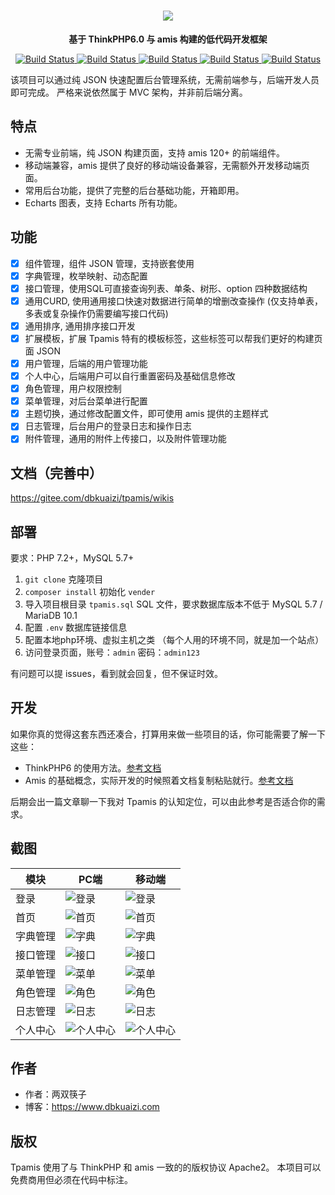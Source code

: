   <h1 align="center">
    <img src="./images/tpamis_logo.png" align="center">
  </h1>
  <p align="center">
    <b>基于 ThinkPHP6.0 与 amis 构建的低代码开发框架</b>
  </p> 
<p align="center">
 <a href="#">
    <img src="https://img.shields.io/badge/PHP-7.2%2B-blue" alt="Build Status">
 </a>
 <a href="#">
    <img src="https://img.shields.io/badge/MySQL-5.7%2B-orange" alt="Build Status">
 </a>
 <a href="#">
    <img src="https://img.shields.io/badge/ThinkPHP-6.0.12-green.svg" alt="Build Status">
 </a>
 <a href="#">
    <img src="https://img.shields.io/badge/AMIS-1.8.0-blue.svg" alt="Build Status">
 </a>
 <a href="#">
 <img src="https://img.shields.io/badge/license-Apache--2.0-red" alt="Build Status">
 </a>
</p>

该项目可以通过纯 JSON 快速配置后台管理系统，无需前端参与，后端开发人员即可完成。
严格来说依然属于 MVC 架构，并非前后端分离。

## 特点
- 无需专业前端，纯 JSON 构建页面，支持 amis 120+ 的前端组件。
- 移动端兼容，amis 提供了良好的移动端设备兼容，无需额外开发移动端页面。
- 常用后台功能，提供了完整的后台基础功能，开箱即用。
- Echarts 图表，支持 Echarts 所有功能。

## 功能
- [x] 组件管理，组件 JSON 管理，支持嵌套使用
- [x] 字典管理，枚举映射、动态配置
- [x] 接口管理，使用SQL可直接查询列表、单条、树形、option 四种数据结构
- [x] 通用CURD, 使用通用接口快速对数据进行简单的增删改查操作 (仅支持单表，多表或复杂操作仍需要编写接口代码)
- [x] 通用排序, 通用排序接口开发
- [x] 扩展模板，扩展 Tpamis 特有的模板标签，这些标签可以帮我们更好的构建页面 JSON
- [x] 用户管理，后端的用户管理功能
- [x] 个人中心，后端用户可以自行重置密码及基础信息修改
- [x] 角色管理，用户权限控制
- [x] 菜单管理，对后台菜单进行配置
- [x] 主题切换，通过修改配置文件，即可使用 amis 提供的主题样式
- [x] 日志管理，后台用户的登录日志和操作日志
- [x] 附件管理，通用的附件上传接口，以及附件管理功能

## 文档（完善中）
https://gitee.com/dbkuaizi/tpamis/wikis

## 部署

要求：PHP 7.2+，MySQL 5.7+

1. `git clone` 克隆项目
2. `composer install` 初始化 `vender`
3. 导入项目根目录 `tpamis.sql` SQL 文件，要求数据库版本不低于 MySQL 5.7 / MariaDB 10.1
4. 配置 `.env` 数据库链接信息
5. 配置本地php环境、虚拟主机之类 （每个人用的环境不同，就是加一个站点）
6. 访问登录页面，账号：`admin` 密码：`admin123`

有问题可以提 issues，看到就会回复，但不保证时效。

## 开发

如果你真的觉得这套东西还凑合，打算用来做一些项目的话，你可能需要了解一下这些：

- ThinkPHP6 的使用方法。[参考文档](https://www.kancloud.cn/manual/thinkphp6_0)
- Amis 的基础概念，实际开发的时候照着文档复制粘贴就行。[参考文档](https://aisuda.bce.baidu.com/amis/docs) 

后期会出一篇文章聊一下我对 Tpamis 的认知定位，可以由此参考是否适合你的需求。
 
## 截图

| 模块 | PC端 | 移动端 |
| ---- | ---- | ---- |
| 登录 | ![登录](./images/login.png) | ![登录](./images/m_login.png) |
| 首页 | ![首页](./images/index.png) | ![首页](./images/m_index.png) |
| 字典管理 | ![字典](./images/map.png) | ![字典](./images/m_map.png)  |
| 接口管理 | ![接口](./images/api.png) | ![接口](./images/m_api.png)  |
| 菜单管理 | ![菜单](./images/menu.png) | ![菜单](./images/m_menu.png) |
| 角色管理 | ![角色](./images/role.png) | ![角色](./images/m_role.png) |
| 日志管理 | ![日志](./images/log.png) | ![日志](./images/m_log.png)|
| 个人中心 | ![个人中心](./images/userinfo.png) | ![个人中心](./images/m_userinfo.png) |

## 作者
- 作者：两双筷子
- 博客：https://www.dbkuaizi.com

## 版权
Tpamis 使用了与 ThinkPHP 和 amis 一致的的版权协议 Apache2。
本项目可以免费商用但必须在代码中标注。